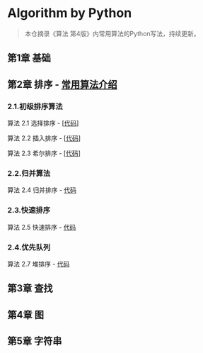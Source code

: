 # Algorithm by Python

> 本仓摘录《算法 第4版》内常用算法的Python写法，持续更新。

## 第1章 基础

## 第2章 排序 - [常用算法介绍](./第2章-排序)

### 2.1.初级排序算法
算法 2.1 选择排序 - [[代码](./第2章-排序/2.1.初级排序算法/2.1.选择排序.py)]

算法 2.2 插入排序 - [[代码](./第2章-排序/2.1.初级排序算法/2.2.插入排序.py)]

算法 2.3 希尔排序 - [[代码](./第2章-排序/2.1.初级排序算法/2.3.希尔排序.py)]

### 2.2.归并算法

算法 2.4 归并排序 - [代码](./第2章-排序/2.2.归并排序/2.4.自顶向下的归并排序.py)

### 2.3.快速排序

算法 2.5 快速排序 - [代码](./第2章-排序/2.3.快速排序/2.5.快速排序.py)

### 2.4.优先队列

算法 2.7 堆排序 - [代码](./第2章-排序/2.4.优先队列/2.7.堆排序.py)

## 第3章 查找

## 第4章 图

## 第5章 字符串


